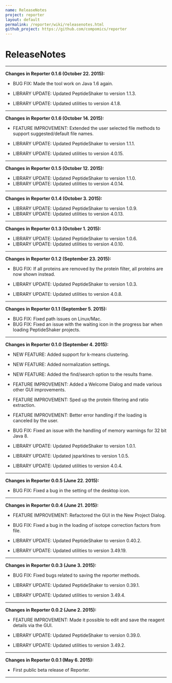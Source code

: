 ```yaml
---
name: ReleaseNotes
project: reporter
layout: default
permalink: /reporter/wiki/releasenotes.html
github_project: https://github.com/compomics/reporter
---
```


# ReleaseNotes

---

**Changes in Reporter 0.1.6 (October 22. 2015):**

* BUG FIX: Made the tool work on Java 1.6 again.

* LIBRARY UPDATE: Updated PeptideShaker to version 1.1.3.
* LIBRARY UPDATE: Updated utilities to version 4.1.8.

----

**Changes in Reporter 0.1.6 (October 14. 2015):**

 * FEATURE IMPROVEMENT: Extended the user selected file methods to support suggested/default file names.

 * LIBRARY UPDATE: Updated PeptideShaker to version 1.1.1.
 * LIBRARY UPDATE: Updated utilities to version 4.0.15.

---

**Changes in Reporter 0.1.5 (October 12. 2015):**

 * LIBRARY UPDATE: Updated PeptideShaker to version 1.1.0.
 * LIBRARY UPDATE: Updated utilities to version 4.0.14.

---

**Changes in Reporter 0.1.4 (October 3. 2015):**

 * LIBRARY UPDATE: Updated PeptideShaker to version 1.0.9.
 * LIBRARY UPDATE: Updated utilities to version 4.0.13.

---

**Changes in Reporter 0.1.3 (October 1. 2015):**

 * LIBRARY UPDATE: Updated PeptideShaker to version 1.0.6.
 * LIBRARY UPDATE: Updated utilities to version 4.0.10.

---

**Changes in Reporter 0.1.2 (September 23. 2015):**

 * BUG FIX: If all proteins are removed by the protein filter, all proteins are now shown instead.

 * LIBRARY UPDATE: Updated PeptideShaker to version 1.0.3.
 * LIBRARY UPDATE: Updated utilities to version 4.0.8.

---

**Changes in Reporter 0.1.1 (September 5. 2015):**

 * BUG FIX: Fixed path issues on Linux/Mac.
 * BUG FIX: Fixed an issue with the waiting icon in the progress bar when loading PeptideShaker projects.

---

**Changes in Reporter 0.1.0 (September 4. 2015):**

 * NEW FEATURE: Added support for k-means clustering.
 * NEW FEATURE: Added normalization settings.
 * NEW FEATURE: Added the find/search option to the results frame.

 * FEATURE IMPROVEMENT: Added a Welcome Dialog and made various other GUI improvements.
 * FEATURE IMPROVEMENT: Sped up the protein filtering and ratio extraction. 
 * FEATURE IMPROVEMENT: Better error handling if the loading is canceled by the user.

 * BUG FIX: Fixed an issue with the handling of memory warnings for 32 bit Java 8.

 * LIBRARY UPDATE: Updated PeptideShaker to version 1.0.1.
 * LIBRARY UPDATE: Updated jsparklines to version 1.0.5.
 * LIBRARY UPDATE: Updated utilities to version 4.0.4.

---

**Changes in Reporter 0.0.5 (June 22. 2015):**

  * BUG FIX: Fixed a bug in the setting of the desktop icon.

---

**Changes in Reporter 0.0.4 (June 21. 2015):**

  * FEATURE IMPROVEMENT: Refactored the GUI in the New Project Dialog.

  * BUG FIX: Fixed a bug in the loading of isotope correction factors from file.

  * LIBRARY UPDATE: Updated PeptideShaker to version 0.40.2.
  * LIBRARY UPDATE: Updated utilities to version 3.49.19.

---

**Changes in Reporter 0.0.3 (June 3. 2015):**

  * BUG FIX: Fixed bugs related to saving the reporter methods.

  * LIBRARY UPDATE: Updated PeptideShaker to version 0.39.1.
  * LIBRARY UPDATE: Updated utilities to version 3.49.4.

---

**Changes in Reporter 0.0.2 (June 2. 2015):**

  * FEATURE IMPROVEMENT: Made it possible to edit and save the reagent details via the GUI.

  * LIBRARY UPDATE: Updated PeptideShaker to version 0.39.0.
  * LIBRARY UPDATE: Updated utilities to version 3.49.2.

---

**Changes in Reporter 0.0.1 (May 6. 2015):**

  * First public beta release of Reporter.

---